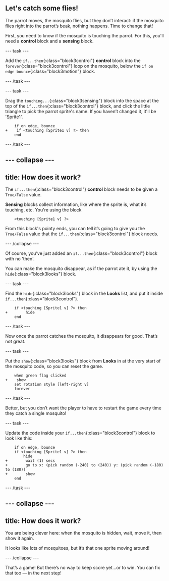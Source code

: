 ## Let's catch some flies!

The parrot moves, the mosquito flies, but they don’t interact: if the mosquito flies right into the parrot’s beak, nothing happens. Time to change that!

First, you need to know if the mosquito is touching the parrot. For this, you'll need a **control** block and a **sensing** block.

--- task ---

Add the `if...then`{:class="block3control"} **control** block into the `forever`{:class="block3control"} loop on the mosquito, below the `if on edge bounce`{:class="block3motion"} block.

--- /task ---

--- task ---

Drag the `touching...`{:class="block3sensing"} block into the space at the top of the `if...then`{:class="block3control"} block, and click the little triangle to pick the parrot sprite's name. If you haven’t changed it, it'll be 'Sprite1'.

```blocks3
    if on edge, bounce
+    if <touching [Sprite1 v] ?> then
    end
```

--- /task ---

--- collapse ---
---
title: How does it work?
---

The `if...then`{:class="block3control"} **control** block needs to be given a `True/False` value.

**Sensing** blocks collect information, like where the sprite is, what it’s touching, etc. You're using the block

```blocks3
    <touching [Sprite1 v] ?>
```

From this block's pointy ends, you can tell it’s going to give you the `True/False` value that the `if...then`{:class="block3control"} block needs.

--- /collapse ---

Of course, you’ve just added an `if...then`{:class="block3control"} block with no 'then'.

You can make the mosquito disappear, as if the parrot ate it, by using the `hide`{:class="block3looks"} block.

--- task ---

Find the `hide`{:class="block3looks"} block in the **Looks** list, and put it inside `if...then`{:class="block3control"}.

```blocks3
    if <touching [Sprite1 v] ?> then
+        hide
    end
```

--- /task ---

Now once the parrot catches the mosquito, it disappears for good. That’s not great.

--- task ---

Put the `show`{:class="block3looks"} block from **Looks** in at the very start of the mosquito code, so you can reset the game.

```blocks3
    when green flag clicked
+    show
    set rotation style [left-right v]
    forever
```

--- /task ---

Better, but you don’t want the player to have to restart the game every time they catch a single mosquito!

--- task ---

Update the code inside your `if...then`{:class="block3control"} block to look like this:

```blocks3
    if on edge, bounce
    if <touching [Sprite1 v] ?> then
        hide
+        wait (1) secs
+        go to x: (pick random (-240) to (240)) y: (pick random (-180) to (180))
+        show
    end
```

--- /task ---

--- collapse ---
---
title: How does it work?
---

You are being clever here: when the mosquito is hidden, wait, move it, then show it again.

It looks like lots of mosquitoes, but it’s that one sprite moving around!

--- /collapse ---

That’s a game! But there’s no way to keep score yet...or to win. You can fix that too — in the next step!
